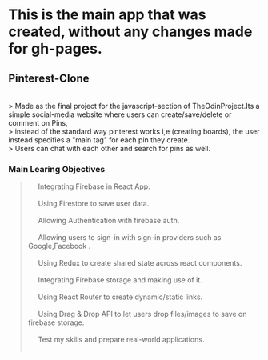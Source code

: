 # This is the main app that was created, without any changes made for gh-pages. <br/>

## Pinterest-Clone
<br/>
> Made as the final project for the javascript-section of TheOdinProject.Its a simple social-media website where users can create/save/delete or comment on Pins, <br/>
> instead of the standard way pinterest works i,e (creating boards), the user instead specifies a "main tag" for each pin they create. <br/>
> Users can chat with each other and search for pins as well.<br/>

### Main Learing Objectives
> &nbsp;&nbsp;&nbsp;&nbsp; Integrating Firebase in React App. <br/><br/>
> &nbsp;&nbsp;&nbsp;&nbsp; Using Firestore to save user data. <br/><br/>
> &nbsp;&nbsp;&nbsp;&nbsp; Allowing Authentication with firebase auth. <br/><br/>
> &nbsp;&nbsp;&nbsp;&nbsp; Allowing users to sign-in with sign-in providers such as Google,Facebook . <br/><br/>
> &nbsp;&nbsp;&nbsp;&nbsp; Using Redux to create shared state across react components.<br/><br/>
> &nbsp;&nbsp;&nbsp;&nbsp; Integrating Firebase storage and making use of it. <br/><br/>
> &nbsp;&nbsp;&nbsp;&nbsp; Using React Router to create dynamic/static links. <br/><br/>
> &nbsp;&nbsp;&nbsp;&nbsp; Using Drag & Drop API to let users drop files/images to save on firebase storage. <br/><br/>
> &nbsp;&nbsp;&nbsp;&nbsp; Test my skills and prepare real-world applications. <br/><br/>

